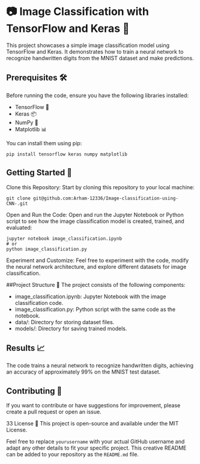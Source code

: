 # 📷 Image Classification with TensorFlow and Keras 🤖

This project showcases a simple image classification model using TensorFlow and Keras. It demonstrates how to train a neural network to recognize handwritten digits from the MNIST dataset and make predictions.

## Prerequisites 🛠️

Before running the code, ensure you have the following libraries installed:

- TensorFlow 🧠
- Keras 📦
- NumPy 🧮
- Matplotlib 📊

You can install them using pip:

```shell
pip install tensorflow keras numpy matplotlib
```

## Getting Started 🚀
Clone this Repository: Start by cloning this repository to your local machine:

```
git clone git@github.com:Arham-12336/Image-classification-using-CNN-.git
```
Open and Run the Code: Open and run the Jupyter Notebook or Python script to see how the image classification model is created, trained, and evaluated:
```
jupyter notebook image_classification.ipynb
# or
python image_classification.py
```
Experiment and Customize: Feel free to experiment with the code, modify the neural network architecture, and explore different datasets for image classification.

##Project Structure 📁
The project consists of the following components:

- image_classification.ipynb: Jupyter Notebook with the image classification code.
- image_classification.py: Python script with the same code as the notebook.
- data/: Directory for storing dataset files.
- models/: Directory for saving trained models.

## Results 📈
The code trains a neural network to recognize handwritten digits, achieving an accuracy of approximately 99% on the MNIST test dataset.

## Contributing 🤝
If you want to contribute or have suggestions for improvement, please create a pull request or open an issue.

33 License 📜
This project is open-source and available under the MIT License.

Feel free to replace `yourusername` with your actual GitHub username and adapt any other details to fit your specific project. This creative README can be added to your repository as the `README.md` file.

